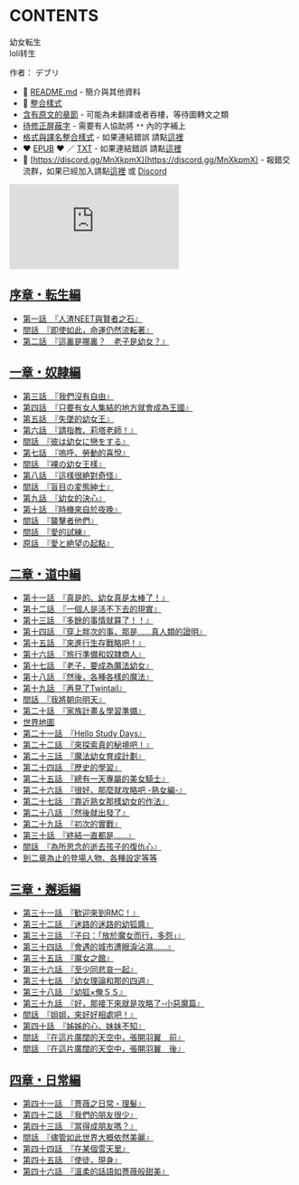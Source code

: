 # CONTENTS

幼女転生  
loli转生  

作者： デブリ  



- :closed_book: [README.md](README.md) - 簡介與其他資料
- :pencil: [整合樣式](%E6%95%B4%E5%90%88%E6%A8%A3%E5%BC%8F.md)
- [含有原文的章節](ja.md) - 可能為未翻譯或者吞樓，等待圖轉文之類
- [待修正屏蔽字](%E5%BE%85%E4%BF%AE%E6%AD%A3%E5%B1%8F%E8%94%BD%E5%AD%97.md) - 需要有人協助將 `**` 內的字補上
- [格式與譯名整合樣式](https://github.com/bluelovers/node-novel/blob/master/lib/locales/%E5%B9%BC%E5%A5%B3%E8%BB%A2%E7%94%9F.ts) - 如果連結錯誤 請點[這裡](https://github.com/bluelovers/node-novel/blob/master/lib/locales/)
-  :heart: [EPUB](https://gitlab.com/demonovel/epub-txt/blob/master/ts_out/%E5%B9%BC%E5%A5%B3%E8%BB%A2%E7%94%9F.epub) :heart:  ／ [TXT](https://gitlab.com/demonovel/epub-txt/blob/master/ts_out/out/%E5%B9%BC%E5%A5%B3%E8%BB%A2%E7%94%9F.out.txt) - 如果連結錯誤 請點[這裡](https://gitlab.com/demonovel/epub-txt/blob/master/ts_out/)
- :mega: [https://discord.gg/MnXkpmX](https://discord.gg/MnXkpmX) - 報錯交流群，如果已經加入請點[這裡](https://discordapp.com/channels/467794087769014273/467794088285175809) 或 [Discord](https://discordapp.com/channels/@me)


![導航目錄](https://chart.apis.google.com/chart?cht=qr&chs=150x150&chl=https://gitlab.com/novel-group/txt-source/blob/master/ts_out/幼女転生/導航目錄.md "導航目錄")




## [序章・転生編](00000_%E5%BA%8F%E7%AB%A0%E3%83%BB%E8%BB%A2%E7%94%9F%E7%B7%A8)

- [第一話　『人渣NEET與賢者之石』](00000_%E5%BA%8F%E7%AB%A0%E3%83%BB%E8%BB%A2%E7%94%9F%E7%B7%A8/00020_%E7%AC%AC%E4%B8%80%E8%A9%B1%E3%80%80%E3%80%8E%E4%BA%BA%E6%B8%A3NEET%E8%88%87%E8%B3%A2%E8%80%85%E4%B9%8B%E7%9F%B3%E3%80%8F.txt)
- [間話　『即使如此，命運仍然流転著』](00000_%E5%BA%8F%E7%AB%A0%E3%83%BB%E8%BB%A2%E7%94%9F%E7%B7%A8/00030_%E9%96%93%E8%A9%B1%E3%80%80%E3%80%8E%E5%8D%B3%E4%BD%BF%E5%A6%82%E6%AD%A4%EF%BC%8C%E5%91%BD%E9%81%8B%E4%BB%8D%E7%84%B6%E6%B5%81%E8%BB%A2%E8%91%97%E3%80%8F.txt)
- [第二話　『這裏是哪裏？　老子是幼女？』](00000_%E5%BA%8F%E7%AB%A0%E3%83%BB%E8%BB%A2%E7%94%9F%E7%B7%A8/00040_%E7%AC%AC%E4%BA%8C%E8%A9%B1%E3%80%80%E3%80%8E%E9%80%99%E8%A3%8F%E6%98%AF%E5%93%AA%E8%A3%8F%EF%BC%9F%E3%80%80%E8%80%81%E5%AD%90%E6%98%AF%E5%B9%BC%E5%A5%B3%EF%BC%9F%E3%80%8F.txt)


## [一章・奴隷編](00010_%E4%B8%80%E7%AB%A0%E3%83%BB%E5%A5%B4%E9%9A%B7%E7%B7%A8)

- [第三話　『我們沒有自由』](00010_%E4%B8%80%E7%AB%A0%E3%83%BB%E5%A5%B4%E9%9A%B7%E7%B7%A8/00060_%E7%AC%AC%E4%B8%89%E8%A9%B1%E3%80%80%E3%80%8E%E6%88%91%E5%80%91%E6%B2%92%E6%9C%89%E8%87%AA%E7%94%B1%E3%80%8F.txt)
- [第四話　『只要有女人集結的地方就會成為王國』](00010_%E4%B8%80%E7%AB%A0%E3%83%BB%E5%A5%B4%E9%9A%B7%E7%B7%A8/00070_%E7%AC%AC%E5%9B%9B%E8%A9%B1%E3%80%80%E3%80%8E%E5%8F%AA%E8%A6%81%E6%9C%89%E5%A5%B3%E4%BA%BA%E9%9B%86%E7%B5%90%E7%9A%84%E5%9C%B0%E6%96%B9%E5%B0%B1%E6%9C%83%E6%88%90%E7%82%BA%E7%8E%8B%E5%9C%8B%E3%80%8F.txt)
- [第五話　『失墜的幼女王』](00010_%E4%B8%80%E7%AB%A0%E3%83%BB%E5%A5%B4%E9%9A%B7%E7%B7%A8/00080_%E7%AC%AC%E4%BA%94%E8%A9%B1%E3%80%80%E3%80%8E%E5%A4%B1%E5%A2%9C%E7%9A%84%E5%B9%BC%E5%A5%B3%E7%8E%8B%E3%80%8F.txt)
- [第六話　『請指教、莉塔老師！』](00010_%E4%B8%80%E7%AB%A0%E3%83%BB%E5%A5%B4%E9%9A%B7%E7%B7%A8/00090_%E7%AC%AC%E5%85%AD%E8%A9%B1%E3%80%80%E3%80%8E%E8%AB%8B%E6%8C%87%E6%95%99%E3%80%81%E8%8E%89%E5%A1%94%E8%80%81%E5%B8%AB%EF%BC%81%E3%80%8F.txt)
- [間話　『彼は幼女に戀をする』](00010_%E4%B8%80%E7%AB%A0%E3%83%BB%E5%A5%B4%E9%9A%B7%E7%B7%A8/00100_%E9%96%93%E8%A9%B1%E3%80%80%E3%80%8E%E5%BD%BC%E3%81%AF%E5%B9%BC%E5%A5%B3%E3%81%AB%E6%88%80%E3%82%92%E3%81%99%E3%82%8B%E3%80%8F.txt)
- [第七話　『嗚呼、勞動的喜悅』](00010_%E4%B8%80%E7%AB%A0%E3%83%BB%E5%A5%B4%E9%9A%B7%E7%B7%A8/00110_%E7%AC%AC%E4%B8%83%E8%A9%B1%E3%80%80%E3%80%8E%E5%97%9A%E5%91%BC%E3%80%81%E5%8B%9E%E5%8B%95%E7%9A%84%E5%96%9C%E6%82%85%E3%80%8F.txt)
- [間話　『裸の幼女王樣』](00010_%E4%B8%80%E7%AB%A0%E3%83%BB%E5%A5%B4%E9%9A%B7%E7%B7%A8/00120_%E9%96%93%E8%A9%B1%E3%80%80%E3%80%8E%E8%A3%B8%E3%81%AE%E5%B9%BC%E5%A5%B3%E7%8E%8B%E6%A8%A3%E3%80%8F.txt)
- [第八話　『這樣很絶對奇怪』](00010_%E4%B8%80%E7%AB%A0%E3%83%BB%E5%A5%B4%E9%9A%B7%E7%B7%A8/00130_%E7%AC%AC%E5%85%AB%E8%A9%B1%E3%80%80%E3%80%8E%E9%80%99%E6%A8%A3%E5%BE%88%E7%B5%B6%E5%B0%8D%E5%A5%87%E6%80%AA%E3%80%8F.txt)
- [間話　『盲目の変態紳士』](00010_%E4%B8%80%E7%AB%A0%E3%83%BB%E5%A5%B4%E9%9A%B7%E7%B7%A8/00140_%E9%96%93%E8%A9%B1%E3%80%80%E3%80%8E%E7%9B%B2%E7%9B%AE%E3%81%AE%E5%A4%89%E6%85%8B%E7%B4%B3%E5%A3%AB%E3%80%8F.txt)
- [第九話　『幼女的決心』](00010_%E4%B8%80%E7%AB%A0%E3%83%BB%E5%A5%B4%E9%9A%B7%E7%B7%A8/00150_%E7%AC%AC%E4%B9%9D%E8%A9%B1%E3%80%80%E3%80%8E%E5%B9%BC%E5%A5%B3%E7%9A%84%E6%B1%BA%E5%BF%83%E3%80%8F.txt)
- [第十話　『時機來自於夜晚』](00010_%E4%B8%80%E7%AB%A0%E3%83%BB%E5%A5%B4%E9%9A%B7%E7%B7%A8/00160_%E7%AC%AC%E5%8D%81%E8%A9%B1%E3%80%80%E3%80%8E%E6%99%82%E6%A9%9F%E4%BE%86%E8%87%AA%E6%96%BC%E5%A4%9C%E6%99%9A%E3%80%8F.txt)
- [間話　『襲擊者他們』](00010_%E4%B8%80%E7%AB%A0%E3%83%BB%E5%A5%B4%E9%9A%B7%E7%B7%A8/00170_%E9%96%93%E8%A9%B1%E3%80%80%E3%80%8E%E8%A5%B2%E6%93%8A%E8%80%85%E4%BB%96%E5%80%91%E3%80%8F.txt)
- [間話　『愛的試練』](00010_%E4%B8%80%E7%AB%A0%E3%83%BB%E5%A5%B4%E9%9A%B7%E7%B7%A8/00180_%E9%96%93%E8%A9%B1%E3%80%80%E3%80%8E%E6%84%9B%E7%9A%84%E8%A9%A6%E7%B7%B4%E3%80%8F.txt)
- [原話　『愛と絶望の起點』](00010_%E4%B8%80%E7%AB%A0%E3%83%BB%E5%A5%B4%E9%9A%B7%E7%B7%A8/00190_%E5%8E%9F%E8%A9%B1%E3%80%80%E3%80%8E%E6%84%9B%E3%81%A8%E7%B5%B6%E6%9C%9B%E3%81%AE%E8%B5%B7%E9%BB%9E%E3%80%8F.txt)


## [二章・道中編](00020_%E4%BA%8C%E7%AB%A0%E3%83%BB%E9%81%93%E4%B8%AD%E7%B7%A8)

- [第十一話　『真是的、幼女真是太棒了！』](00020_%E4%BA%8C%E7%AB%A0%E3%83%BB%E9%81%93%E4%B8%AD%E7%B7%A8/00210_%E7%AC%AC%E5%8D%81%E4%B8%80%E8%A9%B1%E3%80%80%E3%80%8E%E7%9C%9F%E6%98%AF%E7%9A%84%E3%80%81%E5%B9%BC%E5%A5%B3%E7%9C%9F%E6%98%AF%E5%A4%AA%E6%A3%92%E4%BA%86%EF%BC%81%E3%80%8F.txt)
- [第十二話　『一個人是活不下去的現實』](00020_%E4%BA%8C%E7%AB%A0%E3%83%BB%E9%81%93%E4%B8%AD%E7%B7%A8/00220_%E7%AC%AC%E5%8D%81%E4%BA%8C%E8%A9%B1%E3%80%80%E3%80%8E%E4%B8%80%E5%80%8B%E4%BA%BA%E6%98%AF%E6%B4%BB%E4%B8%8D%E4%B8%8B%E5%8E%BB%E7%9A%84%E7%8F%BE%E5%AF%A6%E3%80%8F.txt)
- [第十三話　『多餘的事情就算了！！』](00020_%E4%BA%8C%E7%AB%A0%E3%83%BB%E9%81%93%E4%B8%AD%E7%B7%A8/00230_%E7%AC%AC%E5%8D%81%E4%B8%89%E8%A9%B1%E3%80%80%E3%80%8E%E5%A4%9A%E9%A4%98%E7%9A%84%E4%BA%8B%E6%83%85%E5%B0%B1%E7%AE%97%E4%BA%86%EF%BC%81%EF%BC%81%E3%80%8F.txt)
- [第十四話　『穿上胖次的事，那是……真人類的證明』](00020_%E4%BA%8C%E7%AB%A0%E3%83%BB%E9%81%93%E4%B8%AD%E7%B7%A8/00240_%E7%AC%AC%E5%8D%81%E5%9B%9B%E8%A9%B1%E3%80%80%E3%80%8E%E7%A9%BF%E4%B8%8A%E8%83%96%E6%AC%A1%E7%9A%84%E4%BA%8B%EF%BC%8C%E9%82%A3%E6%98%AF%E2%80%A6%E2%80%A6%E7%9C%9F%E4%BA%BA%E9%A1%9E%E7%9A%84%E8%AD%89%E6%98%8E%E3%80%8F.txt)
- [第十五話　『來進行生存戰略吧！』](00020_%E4%BA%8C%E7%AB%A0%E3%83%BB%E9%81%93%E4%B8%AD%E7%B7%A8/00250_%E7%AC%AC%E5%8D%81%E4%BA%94%E8%A9%B1%E3%80%80%E3%80%8E%E4%BE%86%E9%80%B2%E8%A1%8C%E7%94%9F%E5%AD%98%E6%88%B0%E7%95%A5%E5%90%A7%EF%BC%81%E3%80%8F.txt)
- [第十六話　『旅行準備和奴隷商人』](00020_%E4%BA%8C%E7%AB%A0%E3%83%BB%E9%81%93%E4%B8%AD%E7%B7%A8/00260_%E7%AC%AC%E5%8D%81%E5%85%AD%E8%A9%B1%E3%80%80%E3%80%8E%E6%97%85%E8%A1%8C%E6%BA%96%E5%82%99%E5%92%8C%E5%A5%B4%E9%9A%B7%E5%95%86%E4%BA%BA%E3%80%8F.txt)
- [第十七話　『老子，要成為魔法幼女』](00020_%E4%BA%8C%E7%AB%A0%E3%83%BB%E9%81%93%E4%B8%AD%E7%B7%A8/00270_%E7%AC%AC%E5%8D%81%E4%B8%83%E8%A9%B1%E3%80%80%E3%80%8E%E8%80%81%E5%AD%90%EF%BC%8C%E8%A6%81%E6%88%90%E7%82%BA%E9%AD%94%E6%B3%95%E5%B9%BC%E5%A5%B3%E3%80%8F.txt)
- [第十八話　『然後，各種各樣的魔法』](00020_%E4%BA%8C%E7%AB%A0%E3%83%BB%E9%81%93%E4%B8%AD%E7%B7%A8/00280_%E7%AC%AC%E5%8D%81%E5%85%AB%E8%A9%B1%E3%80%80%E3%80%8E%E7%84%B6%E5%BE%8C%EF%BC%8C%E5%90%84%E7%A8%AE%E5%90%84%E6%A8%A3%E7%9A%84%E9%AD%94%E6%B3%95%E3%80%8F.txt)
- [第十九話　『再見了Twintail』](00020_%E4%BA%8C%E7%AB%A0%E3%83%BB%E9%81%93%E4%B8%AD%E7%B7%A8/00290_%E7%AC%AC%E5%8D%81%E4%B9%9D%E8%A9%B1%E3%80%80%E3%80%8E%E5%86%8D%E8%A6%8B%E4%BA%86Twintail%E3%80%8F.txt)
- [間話　『我將朝向明天』](00020_%E4%BA%8C%E7%AB%A0%E3%83%BB%E9%81%93%E4%B8%AD%E7%B7%A8/00300_%E9%96%93%E8%A9%B1%E3%80%80%E3%80%8E%E6%88%91%E5%B0%87%E6%9C%9D%E5%90%91%E6%98%8E%E5%A4%A9%E3%80%8F.txt)
- [第二十話　『家族計畫＆學習準備』](00020_%E4%BA%8C%E7%AB%A0%E3%83%BB%E9%81%93%E4%B8%AD%E7%B7%A8/00310_%E7%AC%AC%E4%BA%8C%E5%8D%81%E8%A9%B1%E3%80%80%E3%80%8E%E5%AE%B6%E6%97%8F%E8%A8%88%E7%95%AB%EF%BC%86%E5%AD%B8%E7%BF%92%E6%BA%96%E5%82%99%E3%80%8F.txt)
- [世界地圖](00020_%E4%BA%8C%E7%AB%A0%E3%83%BB%E9%81%93%E4%B8%AD%E7%B7%A8/00320_%E4%B8%96%E7%95%8C%E5%9C%B0%E5%9C%96.txt)
- [第二十一話　『Hello Study Days』](00020_%E4%BA%8C%E7%AB%A0%E3%83%BB%E9%81%93%E4%B8%AD%E7%B7%A8/00330_%E7%AC%AC%E4%BA%8C%E5%8D%81%E4%B8%80%E8%A9%B1%E3%80%80%E3%80%8EHello%20Study%20Days%E3%80%8F.txt)
- [第二十二話　『來探索真的秘境吧！』](00020_%E4%BA%8C%E7%AB%A0%E3%83%BB%E9%81%93%E4%B8%AD%E7%B7%A8/00340_%E7%AC%AC%E4%BA%8C%E5%8D%81%E4%BA%8C%E8%A9%B1%E3%80%80%E3%80%8E%E4%BE%86%E6%8E%A2%E7%B4%A2%E7%9C%9F%E7%9A%84%E7%A7%98%E5%A2%83%E5%90%A7%EF%BC%81%E3%80%8F.txt)
- [第二十三話　『魔法幼女育成計劃』](00020_%E4%BA%8C%E7%AB%A0%E3%83%BB%E9%81%93%E4%B8%AD%E7%B7%A8/00350_%E7%AC%AC%E4%BA%8C%E5%8D%81%E4%B8%89%E8%A9%B1%E3%80%80%E3%80%8E%E9%AD%94%E6%B3%95%E5%B9%BC%E5%A5%B3%E8%82%B2%E6%88%90%E8%A8%88%E5%8A%83%E3%80%8F.txt)
- [第二十四話　『歷史的學習』](00020_%E4%BA%8C%E7%AB%A0%E3%83%BB%E9%81%93%E4%B8%AD%E7%B7%A8/00360_%E7%AC%AC%E4%BA%8C%E5%8D%81%E5%9B%9B%E8%A9%B1%E3%80%80%E3%80%8E%E6%AD%B7%E5%8F%B2%E7%9A%84%E5%AD%B8%E7%BF%92%E3%80%8F.txt)
- [第二十五話　『總有一天專屬的美女騎士』](00020_%E4%BA%8C%E7%AB%A0%E3%83%BB%E9%81%93%E4%B8%AD%E7%B7%A8/00370_%E7%AC%AC%E4%BA%8C%E5%8D%81%E4%BA%94%E8%A9%B1%E3%80%80%E3%80%8E%E7%B8%BD%E6%9C%89%E4%B8%80%E5%A4%A9%E5%B0%88%E5%B1%AC%E7%9A%84%E7%BE%8E%E5%A5%B3%E9%A8%8E%E5%A3%AB%E3%80%8F.txt)
- [第二十六話　『很好、那麼就攻略吧 -熟女編-』](00020_%E4%BA%8C%E7%AB%A0%E3%83%BB%E9%81%93%E4%B8%AD%E7%B7%A8/00380_%E7%AC%AC%E4%BA%8C%E5%8D%81%E5%85%AD%E8%A9%B1%E3%80%80%E3%80%8E%E5%BE%88%E5%A5%BD%E3%80%81%E9%82%A3%E9%BA%BC%E5%B0%B1%E6%94%BB%E7%95%A5%E5%90%A7%20-%E7%86%9F%E5%A5%B3%E7%B7%A8-%E3%80%8F.txt)
- [第二十七話　『靠近熟女那樣幼女的作法』](00020_%E4%BA%8C%E7%AB%A0%E3%83%BB%E9%81%93%E4%B8%AD%E7%B7%A8/00390_%E7%AC%AC%E4%BA%8C%E5%8D%81%E4%B8%83%E8%A9%B1%E3%80%80%E3%80%8E%E9%9D%A0%E8%BF%91%E7%86%9F%E5%A5%B3%E9%82%A3%E6%A8%A3%E5%B9%BC%E5%A5%B3%E7%9A%84%E4%BD%9C%E6%B3%95%E3%80%8F.txt)
- [第二十八話　『然後就出發了』](00020_%E4%BA%8C%E7%AB%A0%E3%83%BB%E9%81%93%E4%B8%AD%E7%B7%A8/00400_%E7%AC%AC%E4%BA%8C%E5%8D%81%E5%85%AB%E8%A9%B1%E3%80%80%E3%80%8E%E7%84%B6%E5%BE%8C%E5%B0%B1%E5%87%BA%E7%99%BC%E4%BA%86%E3%80%8F.txt)
- [第二十九話　『初次的實戰』](00020_%E4%BA%8C%E7%AB%A0%E3%83%BB%E9%81%93%E4%B8%AD%E7%B7%A8/00410_%E7%AC%AC%E4%BA%8C%E5%8D%81%E4%B9%9D%E8%A9%B1%E3%80%80%E3%80%8E%E5%88%9D%E6%AC%A1%E7%9A%84%E5%AF%A6%E6%88%B0%E3%80%8F.txt)
- [第三十話　『終結一直都是……』](00020_%E4%BA%8C%E7%AB%A0%E3%83%BB%E9%81%93%E4%B8%AD%E7%B7%A8/00420_%E7%AC%AC%E4%B8%89%E5%8D%81%E8%A9%B1%E3%80%80%E3%80%8E%E7%B5%82%E7%B5%90%E4%B8%80%E7%9B%B4%E9%83%BD%E6%98%AF%E2%80%A6%E2%80%A6%E3%80%8F.txt)
- [間話　『為所思念的逝去孩子的復仇心』](00020_%E4%BA%8C%E7%AB%A0%E3%83%BB%E9%81%93%E4%B8%AD%E7%B7%A8/00430_%E9%96%93%E8%A9%B1%E3%80%80%E3%80%8E%E7%82%BA%E6%89%80%E6%80%9D%E5%BF%B5%E7%9A%84%E9%80%9D%E5%8E%BB%E5%AD%A9%E5%AD%90%E7%9A%84%E5%BE%A9%E4%BB%87%E5%BF%83%E3%80%8F.txt)
- [到二章為止的登場人物、各種設定等等](00020_%E4%BA%8C%E7%AB%A0%E3%83%BB%E9%81%93%E4%B8%AD%E7%B7%A8/00440_%E5%88%B0%E4%BA%8C%E7%AB%A0%E7%82%BA%E6%AD%A2%E7%9A%84%E7%99%BB%E5%A0%B4%E4%BA%BA%E7%89%A9%E3%80%81%E5%90%84%E7%A8%AE%E8%A8%AD%E5%AE%9A%E7%AD%89%E7%AD%89.txt)


## [三章・邂逅編](00030_%E4%B8%89%E7%AB%A0%E3%83%BB%E9%82%82%E9%80%85%E7%B7%A8)

- [第三十一話　『歓迎來到RMC！』](00030_%E4%B8%89%E7%AB%A0%E3%83%BB%E9%82%82%E9%80%85%E7%B7%A8/00460_%E7%AC%AC%E4%B8%89%E5%8D%81%E4%B8%80%E8%A9%B1%E3%80%80%E3%80%8E%E6%AD%93%E8%BF%8E%E4%BE%86%E5%88%B0RMC%EF%BC%81%E3%80%8F.txt)
- [第三十二話　『迷路的迷路的幼狐醬』](00030_%E4%B8%89%E7%AB%A0%E3%83%BB%E9%82%82%E9%80%85%E7%B7%A8/00470_%E7%AC%AC%E4%B8%89%E5%8D%81%E4%BA%8C%E8%A9%B1%E3%80%80%E3%80%8E%E8%BF%B7%E8%B7%AF%E7%9A%84%E8%BF%B7%E8%B7%AF%E7%9A%84%E5%B9%BC%E7%8B%90%E9%86%AC%E3%80%8F.txt)
- [第三十三話　『子曰：「放於魔女而行，多怨」』](00030_%E4%B8%89%E7%AB%A0%E3%83%BB%E9%82%82%E9%80%85%E7%B7%A8/00480_%E7%AC%AC%E4%B8%89%E5%8D%81%E4%B8%89%E8%A9%B1%E3%80%80%E3%80%8E%E5%AD%90%E6%9B%B0%EF%BC%9A%E3%80%8C%E6%94%BE%E6%96%BC%E9%AD%94%E5%A5%B3%E8%80%8C%E8%A1%8C%EF%BC%8C%E5%A4%9A%E6%80%A8%E3%80%8D%E3%80%8F.txt)
- [第三十四話　『會遇的城市遭眼淚沾濕……』](00030_%E4%B8%89%E7%AB%A0%E3%83%BB%E9%82%82%E9%80%85%E7%B7%A8/00490_%E7%AC%AC%E4%B8%89%E5%8D%81%E5%9B%9B%E8%A9%B1%E3%80%80%E3%80%8E%E6%9C%83%E9%81%87%E7%9A%84%E5%9F%8E%E5%B8%82%E9%81%AD%E7%9C%BC%E6%B7%9A%E6%B2%BE%E6%BF%95%E2%80%A6%E2%80%A6%E3%80%8F.txt)
- [第三十五話　『魔女之館』](00030_%E4%B8%89%E7%AB%A0%E3%83%BB%E9%82%82%E9%80%85%E7%B7%A8/00500_%E7%AC%AC%E4%B8%89%E5%8D%81%E4%BA%94%E8%A9%B1%E3%80%80%E3%80%8E%E9%AD%94%E5%A5%B3%E4%B9%8B%E9%A4%A8%E3%80%8F.txt)
- [第三十六話　『至少同悲哀一起』](00030_%E4%B8%89%E7%AB%A0%E3%83%BB%E9%82%82%E9%80%85%E7%B7%A8/00510_%E7%AC%AC%E4%B8%89%E5%8D%81%E5%85%AD%E8%A9%B1%E3%80%80%E3%80%8E%E8%87%B3%E5%B0%91%E5%90%8C%E6%82%B2%E5%93%80%E4%B8%80%E8%B5%B7%E3%80%8F.txt)
- [第三十七話　『幼女理論和那的四週』](00030_%E4%B8%89%E7%AB%A0%E3%83%BB%E9%82%82%E9%80%85%E7%B7%A8/00520_%E7%AC%AC%E4%B8%89%E5%8D%81%E4%B8%83%E8%A9%B1%E3%80%80%E3%80%8E%E5%B9%BC%E5%A5%B3%E7%90%86%E8%AB%96%E5%92%8C%E9%82%A3%E7%9A%84%E5%9B%9B%E9%80%B1%E3%80%8F.txt)
- [第三十八話　『幼狐×俺ＳＳ』](00030_%E4%B8%89%E7%AB%A0%E3%83%BB%E9%82%82%E9%80%85%E7%B7%A8/00530_%E7%AC%AC%E4%B8%89%E5%8D%81%E5%85%AB%E8%A9%B1%E3%80%80%E3%80%8E%E5%B9%BC%E7%8B%90%C3%97%E4%BF%BA%EF%BC%B3%EF%BC%B3%E3%80%8F.txt)
- [第三十九話　『好，那接下來就是攻略了-小惡魔篇』](00030_%E4%B8%89%E7%AB%A0%E3%83%BB%E9%82%82%E9%80%85%E7%B7%A8/00540_%E7%AC%AC%E4%B8%89%E5%8D%81%E4%B9%9D%E8%A9%B1%E3%80%80%E3%80%8E%E5%A5%BD%EF%BC%8C%E9%82%A3%E6%8E%A5%E4%B8%8B%E4%BE%86%E5%B0%B1%E6%98%AF%E6%94%BB%E7%95%A5%E4%BA%86-%E5%B0%8F%E6%83%A1%E9%AD%94%E7%AF%87%E3%80%8F.txt)
- [間話　『姐姐，來好好相處吧！』](00030_%E4%B8%89%E7%AB%A0%E3%83%BB%E9%82%82%E9%80%85%E7%B7%A8/00550_%E9%96%93%E8%A9%B1%E3%80%80%E3%80%8E%E5%A7%90%E5%A7%90%EF%BC%8C%E4%BE%86%E5%A5%BD%E5%A5%BD%E7%9B%B8%E8%99%95%E5%90%A7%EF%BC%81%E3%80%8F.txt)
- [第四十話　『姊姊的心、妹妹不知』](00030_%E4%B8%89%E7%AB%A0%E3%83%BB%E9%82%82%E9%80%85%E7%B7%A8/00560_%E7%AC%AC%E5%9B%9B%E5%8D%81%E8%A9%B1%E3%80%80%E3%80%8E%E5%A7%8A%E5%A7%8A%E7%9A%84%E5%BF%83%E3%80%81%E5%A6%B9%E5%A6%B9%E4%B8%8D%E7%9F%A5%E3%80%8F.txt)
- [間話　『在這片廣闊的天空中，張開羽翼　前』](00030_%E4%B8%89%E7%AB%A0%E3%83%BB%E9%82%82%E9%80%85%E7%B7%A8/00570_%E9%96%93%E8%A9%B1%E3%80%80%E3%80%8E%E5%9C%A8%E9%80%99%E7%89%87%E5%BB%A3%E9%97%8A%E7%9A%84%E5%A4%A9%E7%A9%BA%E4%B8%AD%EF%BC%8C%E5%BC%B5%E9%96%8B%E7%BE%BD%E7%BF%BC%E3%80%80%E5%89%8D%E3%80%8F.txt)
- [間話　『在這片廣闊的天空中，張開羽翼　後』](00030_%E4%B8%89%E7%AB%A0%E3%83%BB%E9%82%82%E9%80%85%E7%B7%A8/00580_%E9%96%93%E8%A9%B1%E3%80%80%E3%80%8E%E5%9C%A8%E9%80%99%E7%89%87%E5%BB%A3%E9%97%8A%E7%9A%84%E5%A4%A9%E7%A9%BA%E4%B8%AD%EF%BC%8C%E5%BC%B5%E9%96%8B%E7%BE%BD%E7%BF%BC%E3%80%80%E5%BE%8C%E3%80%8F.txt)


## [四章・日常編](00040_%E5%9B%9B%E7%AB%A0%E3%83%BB%E6%97%A5%E5%B8%B8%E7%B7%A8)

- [第四十一話　『薔薇之日常・理髮』](00040_%E5%9B%9B%E7%AB%A0%E3%83%BB%E6%97%A5%E5%B8%B8%E7%B7%A8/00010_%E7%AC%AC%E5%9B%9B%E5%8D%81%E4%B8%80%E8%A9%B1%E3%80%80%E3%80%8E%E8%96%94%E8%96%87%E4%B9%8B%E6%97%A5%E5%B8%B8%E3%83%BB%E7%90%86%E9%AB%AE%E3%80%8F.txt)
- [第四十二話　『我們的朋友很少』](00040_%E5%9B%9B%E7%AB%A0%E3%83%BB%E6%97%A5%E5%B8%B8%E7%B7%A8/00020_%E7%AC%AC%E5%9B%9B%E5%8D%81%E4%BA%8C%E8%A9%B1%E3%80%80%E3%80%8E%E6%88%91%E5%80%91%E7%9A%84%E6%9C%8B%E5%8F%8B%E5%BE%88%E5%B0%91%E3%80%8F.txt)
- [第四十三話　『當得成朋友嗎？』](00040_%E5%9B%9B%E7%AB%A0%E3%83%BB%E6%97%A5%E5%B8%B8%E7%B7%A8/00030_%E7%AC%AC%E5%9B%9B%E5%8D%81%E4%B8%89%E8%A9%B1%E3%80%80%E3%80%8E%E7%95%B6%E5%BE%97%E6%88%90%E6%9C%8B%E5%8F%8B%E5%97%8E%EF%BC%9F%E3%80%8F.txt)
- [間話　『儘管如此世界大概依然美麗』](00040_%E5%9B%9B%E7%AB%A0%E3%83%BB%E6%97%A5%E5%B8%B8%E7%B7%A8/00040_%E9%96%93%E8%A9%B1%E3%80%80%E3%80%8E%E5%84%98%E7%AE%A1%E5%A6%82%E6%AD%A4%E4%B8%96%E7%95%8C%E5%A4%A7%E6%A6%82%E4%BE%9D%E7%84%B6%E7%BE%8E%E9%BA%97%E3%80%8F.txt)
- [第四十四話　『在某個雪天里』](00040_%E5%9B%9B%E7%AB%A0%E3%83%BB%E6%97%A5%E5%B8%B8%E7%B7%A8/00060_%E7%AC%AC%E5%9B%9B%E5%8D%81%E5%9B%9B%E8%A9%B1%E3%80%80%E3%80%8E%E5%9C%A8%E6%9F%90%E5%80%8B%E9%9B%AA%E5%A4%A9%E9%87%8C%E3%80%8F.txt)
- [第四十五話　『使徒，現身』](00040_%E5%9B%9B%E7%AB%A0%E3%83%BB%E6%97%A5%E5%B8%B8%E7%B7%A8/00070_%E7%AC%AC%E5%9B%9B%E5%8D%81%E4%BA%94%E8%A9%B1%E3%80%80%E3%80%8E%E4%BD%BF%E5%BE%92%EF%BC%8C%E7%8F%BE%E8%BA%AB%E3%80%8F.txt)
- [第四十六話　『溫柔的話語如薔薇般甜美』](00040_%E5%9B%9B%E7%AB%A0%E3%83%BB%E6%97%A5%E5%B8%B8%E7%B7%A8/00080_%E7%AC%AC%E5%9B%9B%E5%8D%81%E5%85%AD%E8%A9%B1%E3%80%80%E3%80%8E%E6%BA%AB%E6%9F%94%E7%9A%84%E8%A9%B1%E8%AA%9E%E5%A6%82%E8%96%94%E8%96%87%E8%88%AC%E7%94%9C%E7%BE%8E%E3%80%8F.txt)

